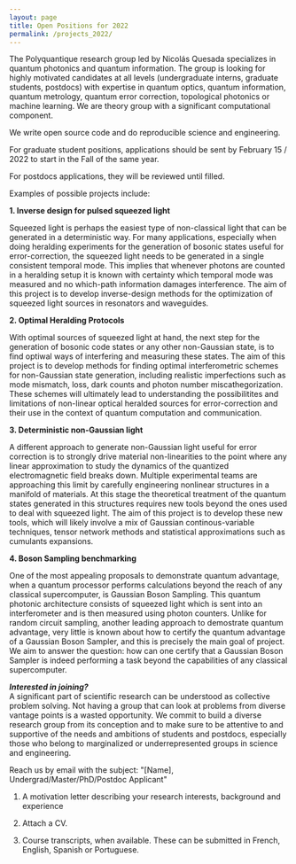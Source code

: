 ```yaml
---
layout: page
title: Open Positions for 2022
permalink: /projects_2022/
---
```


The Polyquantique research group led by Nicolás Quesada specializes in quantum photonics and quantum information. The group is looking for highly motivated candidates at all levels (undergraduate interns, graduate students, postdocs) with expertise in quantum optics, quantum information, quantum metrology, quantum error correction, topological photonics or machine learning. We are theory group with a significant computational component.  

We write open source code and do reproducible science and engineering.  

For graduate student positions, applications should be sent by February 15 / 2022 to start in the Fall of the same year.  

For postdocs applications, they will be reviewed until filled.  

Examples of possible projects include:  

**1. Inverse design for pulsed squeezed light**  

Squeezed light is perhaps the easiest type of non-classical light that can be generated in a deterministic way.
For many applications, especially when doing heralding experiments for the generation of bosonic states useful for error-correction, the squeezed light needs to be generated in a single consistent temporal mode. This implies that whenever photons are counted in a heralding setup it is known with certainty which temporal mode was measured and no which-path information damages interference. The aim of this project is to develop inverse-design methods for the optimization of squeezed light sources in resonators and waveguides. 

**2. Optimal Heralding Protocols**  

With optimal sources of squeezed light at hand, the next step for the generation of bosonic code states or any other non-Gaussian state, is to find optiwal ways of interfering and measuring these states. The aim of this project is to develop methods for finding optimal interferometric schemes for non-Gaussian state generation, including realistic imperfections such as mode mismatch, loss, dark counts and photon number miscathegorization. These schemes will ultimately lead to understanding the possibilitites and limitations of non-linear optical heralded sources for error-correction and their use in the context of quantum computation and communication.

**3. Deterministic non-Gaussian light**  

A different approach to generate non-Gaussian light useful for error correction is to strongly drive material non-linearities to the point where any linear approximation to study the dynamics of the quantized electromagnetic field breaks down.
Multiple experimental teams are approaching this limit by carefully engineering nonlinear structures in a manifold of materials.
At this stage the theoretical treatment of the quantum states generated in this structures requires new tools beyond the ones used to deal with squeezed light. The aim of this project is to develop these new tools, which will likely involve a mix of Gaussian continous-variable techniques, tensor network methods and statistical approximations such as cumulants expansions. 


**4. Boson Sampling benchmarking**

One of the most appealing proposals to demonstrate quantum advantage, when a quantum processor performs calculations beyond the reach of any classical supercomputer, is Gaussian Boson Sampling. This quantum photonic architecture consists of squeezed light which is sent into an interferometer and is then measured using photon counters. 
Unlike for random circuit sampling, another leading approach to demostrate quantum advantage, very little is known about how to certify the quantum advantage of a Gaussian Boson Sampler, and this is precisely the main goal of project. We aim to answer the question: how can one certify that a Gaussian Boson Sampler is indeed performing a task beyond the capabilities of any classical supercomputer.

***Interested in joining?***  
A significant part of scientific research can be understood as collective problem solving. Not having a group that can look at problems from diverse vantage points is a wasted opportunity. We commit to build a diverse research group from its conception and to make sure to be attentive to and supportive of the needs and ambitions of students and postdocs, especially those who belong to marginalized or underrepresented groups in science and engineering.

Reach us by email with the subject: "[Name], Undergrad/Master/PhD/Postdoc Applicant" 

1. A motivation letter describing your research interests, background and experience

2. Attach a CV.

3. Course transcripts, when available. These can be submitted in French, English, Spanish or Portuguese.



